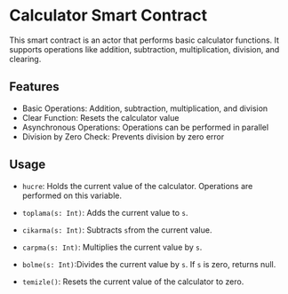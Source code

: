 # Calculator Smart Contract

This smart contract is an actor that performs basic calculator functions. It supports operations like addition, subtraction, multiplication, division, and clearing.

## Features

- Basic Operations: Addition, subtraction, multiplication, and division
- Clear Function: Resets the calculator value
- Asynchronous Operations: Operations can be performed in parallel
- Division by Zero Check: Prevents division by zero error
## Usage

- `hucre`: Holds the current value of the calculator. Operations are performed on this variable.

- `toplama(s: Int)`: Adds the current value to `s`.
- `cikarma(s: Int)`: Subtracts `s`from the current value.
- `carpma(s: Int)`: Multiplies the current value by `s`.
- `bolme(s: Int)`:Divides the current value by `s`. If `s` is zero, returns null.
- `temizle()`:  Resets the current value of the calculator to zero.
